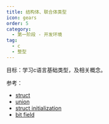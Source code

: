 ```yaml
---
title: 结构体、联合体类型
icon: gears
order: 5
category:
  - 第一阶段 - 开发环境
tag:
  - c
  - 整型
---
```


目标：学习c语言基础类型，及相关概念。

参考：
- [struct](https://en.cppreference.com/w/c/language/struct)
- [union](https://en.cppreference.com/w/c/language/union)
- [struct initialization](https://en.cppreference.com/w/c/language/struct_initialization)
- [bit field](https://en.cppreference.com/w/c/language/bit_field)

